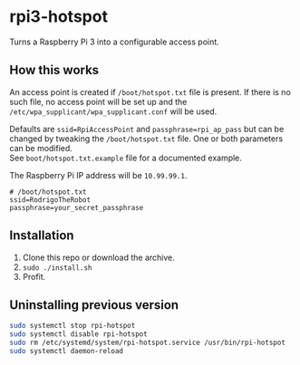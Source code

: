 # rpi3-hotspot

Turns a Raspberry Pi 3 into a configurable access point.

## How this works

An access point is created if `/boot/hotspot.txt` file is present. If there is no such file, no access point will be set up and the `/etc/wpa_supplicant/wpa_supplicant.conf` will be used.

Defaults are `ssid=RpiAccessPoint` and `passphrase=rpi_ap_pass` but can be changed by tweaking the `/boot/hotspot.txt` file. One or both parameters can be modified.  
See `boot/hotspot.txt.example` file for a documented example.

The Raspberry Pi IP address will be `10.99.99.1`.

```
# /boot/hotspot.txt
ssid=RodrigoTheRobot
passphrase=your_secret_passphrase
```

## Installation

1. Clone this repo or download the archive.
2. `sudo ./install.sh`
3. Profit.

## Uninstalling previous version

```bash
sudo systemctl stop rpi-hotspot
sudo systemctl disable rpi-hotspot
sudo rm /etc/systemd/system/rpi-hotspot.service /usr/bin/rpi-hotspot
sudo systemctl daemon-reload
```

